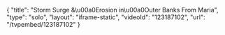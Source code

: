 {
    "title": "Storm Surge &\u00a0Erosion in\u00a0Outer Banks From Maria",
    "type": "solo",
    "layout": "iframe-static",
    "videoId": "123187102",
    "url": "\/tvpembed\/123187102"
}